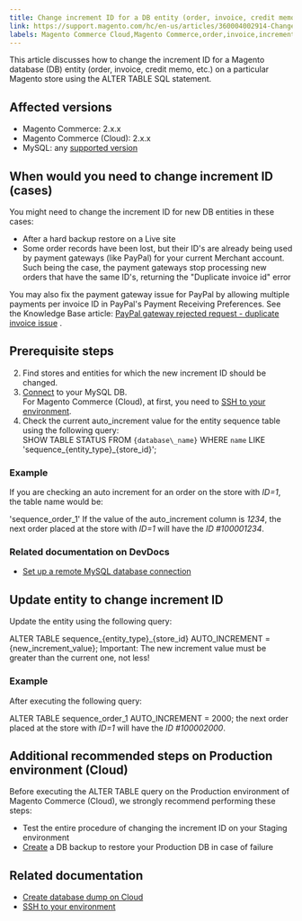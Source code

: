 ```yaml
---
title: Change increment ID for a DB entity (order, invoice, credit memo, etc.) on particular store
link: https://support.magento.com/hc/en-us/articles/360004002914-Change-increment-ID-for-a-DB-entity-order-invoice-credit-memo-etc-on-particular-store
labels: Magento Commerce Cloud,Magento Commerce,order,invoice,increment,id,credit,memo,MySQL,database,2.x.x,store,how to,sql
---
```


This article discusses how to change the increment ID for a Magento database (DB) entity (order, invoice, credit memo, etc.) on a particular Magento store using the ALTER TABLE SQL statement.

 Affected versions
-----------------

 
 * Magento Commerce: 2.x.x 
 * Magento Commerce (Cloud): 2.x.x
 * MySQL: any [supported version](https://devdocs.magento.com/guides/v2.2/install-gde/system-requirements-tech.html#database) 
 
 When would you need to change increment ID (cases)
--------------------------------------------------

 You might need to change the increment ID for new DB entities in these cases:

 
 * After a hard backup restore on a Live site
 * Some order records have been lost, but their ID's are already being used by payment gateways (like PayPal) for your current Merchant account. Such being the case, the payment gateways stop processing new orders that have the same ID's, returning the "Duplicate invoice id" error
 
 You may also fix the payment gateway issue for PayPal by allowing multiple payments per invoice ID in PayPal's Payment Receiving Preferences. See the Knowledge Base article: [PayPal gateway rejected request - duplicate invoice issue](https://support.magento.com/hc/en-us/articles/115002457473) .

 Prerequisite steps
------------------

 
 2. Find stores and entities for which the new increment ID should be changed.
 4.  [Connect](https://devdocs.magento.com/guides/v2.2/install-gde/prereq/mysql_remote.html) to your MySQL DB.   
For Magento Commerce (Cloud), at first, you need to [SSH to your environment](http://devdocs.magento.com/guides/v2.2/cloud/env/environments-ssh.html#ssh).
 6. Check the current auto\_increment value for the entity sequence table using the following query:  
 SHOW TABLE STATUS FROM `{database\_name}` WHERE `name` LIKE 'sequence\_{entity\_type}\_{store\_id}';  
 
 ### Example

 If you are checking an auto increment for an order on the store with *ID=1*, the table name would be:

 'sequence\_order\_1' If the value of the auto\_increment column is *1234*, the next order placed at the store with *ID=1* will have the *ID #100001234*.

 ### Related documentation on DevDocs

 
 * [Set up a remote MySQL database connection](https://devdocs.magento.com/guides/v2.2/install-gde/prereq/mysql_remote.html)
 
 Update entity to change increment ID
------------------------------------

 Update the entity using the following query:

 ALTER TABLE sequence\_{entity\_type}\_{store\_id} AUTO\_INCREMENT = {new\_increment\_value}; Important: The new increment value must be greater than the current one, not less!

 ### Example

 After executing the following query:

 ALTER TABLE sequence\_order\_1 AUTO\_INCREMENT = 2000; the next order placed at the store with *ID=1* will have the *ID #100002000*.

 Additional recommended steps on Production environment (Cloud)
--------------------------------------------------------------

 Before executing the ALTER TABLE query on the Production environment of Magento Commerce (Cloud), we strongly recommend performing these steps:

 
 * Test the entire procedure of changing the increment ID on your Staging environment
 *  [Create](https://support.magento.com/hc/en-us/articles/360003254334) a DB backup to restore your Production DB in case of failure
 
 Related documentation
---------------------

 
 * [Create database dump on Cloud](https://support.magento.com/hc/en-us/articles/360003254334)
 * [SSH to your environment](http://devdocs.magento.com/guides/v2.2/cloud/env/environments-ssh.html#ssh)
 
